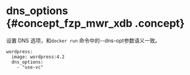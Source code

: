 # dns\_options {#concept_fzp_mwr_xdb .concept}

设置 DNS 选项，和`docker run` 命令中的--dns-opt参数语义一致。

```
wordpress:
  image: wordpress:4.2
  dns_options: 
    - "use-vc"
```

